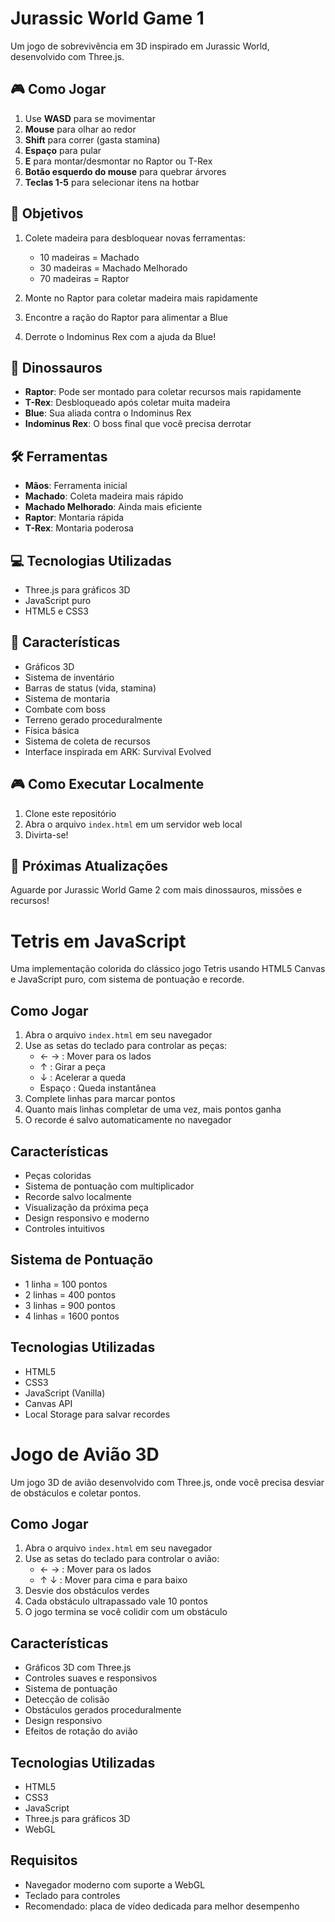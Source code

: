 # Jurassic World Game 1

Um jogo de sobrevivência em 3D inspirado em Jurassic World, desenvolvido com Three.js.

## 🎮 Como Jogar

1. Use **WASD** para se movimentar
2. **Mouse** para olhar ao redor
3. **Shift** para correr (gasta stamina)
4. **Espaço** para pular
5. **E** para montar/desmontar no Raptor ou T-Rex
6. **Botão esquerdo do mouse** para quebrar árvores
7. **Teclas 1-5** para selecionar itens na hotbar

## 🎯 Objetivos

1. Colete madeira para desbloquear novas ferramentas:
   - 10 madeiras = Machado
   - 30 madeiras = Machado Melhorado
   - 70 madeiras = Raptor

2. Monte no Raptor para coletar madeira mais rapidamente
3. Encontre a ração do Raptor para alimentar a Blue
4. Derrote o Indominus Rex com a ajuda da Blue!

## 🦖 Dinossauros

- **Raptor**: Pode ser montado para coletar recursos mais rapidamente
- **T-Rex**: Desbloqueado após coletar muita madeira
- **Blue**: Sua aliada contra o Indominus Rex
- **Indominus Rex**: O boss final que você precisa derrotar

## 🛠️ Ferramentas

- **Mãos**: Ferramenta inicial
- **Machado**: Coleta madeira mais rápido
- **Machado Melhorado**: Ainda mais eficiente
- **Raptor**: Montaria rápida
- **T-Rex**: Montaria poderosa

## 💻 Tecnologias Utilizadas

- Three.js para gráficos 3D
- JavaScript puro
- HTML5 e CSS3

## 🎨 Características

- Gráficos 3D
- Sistema de inventário
- Barras de status (vida, stamina)
- Sistema de montaria
- Combate com boss
- Terreno gerado proceduralmente
- Física básica
- Sistema de coleta de recursos
- Interface inspirada em ARK: Survival Evolved

## 🎮 Como Executar Localmente

1. Clone este repositório
2. Abra o arquivo `index.html` em um servidor web local
3. Divirta-se!

## 🌟 Próximas Atualizações

Aguarde por Jurassic World Game 2 com mais dinossauros, missões e recursos!

# Tetris em JavaScript

Uma implementação colorida do clássico jogo Tetris usando HTML5 Canvas e JavaScript puro, com sistema de pontuação e recorde.

## Como Jogar

1. Abra o arquivo `index.html` em seu navegador
2. Use as setas do teclado para controlar as peças:
   - ← → : Mover para os lados
   - ↑ : Girar a peça
   - ↓ : Acelerar a queda
   - Espaço : Queda instantânea
3. Complete linhas para marcar pontos
4. Quanto mais linhas completar de uma vez, mais pontos ganha
5. O recorde é salvo automaticamente no navegador

## Características

- Peças coloridas
- Sistema de pontuação com multiplicador
- Recorde salvo localmente
- Visualização da próxima peça
- Design responsivo e moderno
- Controles intuitivos

## Sistema de Pontuação

- 1 linha = 100 pontos
- 2 linhas = 400 pontos
- 3 linhas = 900 pontos
- 4 linhas = 1600 pontos

## Tecnologias Utilizadas

- HTML5
- CSS3
- JavaScript (Vanilla)
- Canvas API
- Local Storage para salvar recordes

# Jogo de Avião 3D

Um jogo 3D de avião desenvolvido com Three.js, onde você precisa desviar de obstáculos e coletar pontos.

## Como Jogar

1. Abra o arquivo `index.html` em seu navegador
2. Use as setas do teclado para controlar o avião:
   - ← → : Mover para os lados
   - ↑ ↓ : Mover para cima e para baixo
3. Desvie dos obstáculos verdes
4. Cada obstáculo ultrapassado vale 10 pontos
5. O jogo termina se você colidir com um obstáculo

## Características

- Gráficos 3D com Three.js
- Controles suaves e responsivos
- Sistema de pontuação
- Detecção de colisão
- Obstáculos gerados proceduralmente
- Design responsivo
- Efeitos de rotação do avião

## Tecnologias Utilizadas

- HTML5
- CSS3
- JavaScript
- Three.js para gráficos 3D
- WebGL

## Requisitos

- Navegador moderno com suporte a WebGL
- Teclado para controles
- Recomendado: placa de vídeo dedicada para melhor desempenho 